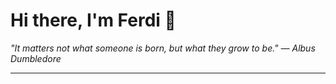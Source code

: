 <h1>Hi there, I'm Ferdi 👋</h1>

<p><em>
  "It matters not what someone is born, but what they grow to be." — Albus Dumbledore
</em></p>

---
